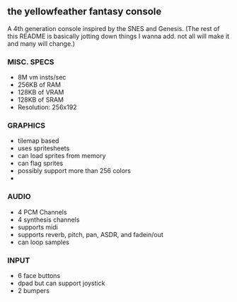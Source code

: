  ## the yellowfeather fantasy console 
 A 4th generation console inspired by the SNES and Genesis.
(The rest of this README is basically jotting down things I wanna add. not all will make it and many will change.)

### MISC. SPECS 
* 8M vm insts/sec
* 256KB of RAM
* 128KB of VRAM
* 128KB of SRAM
* Resolution: 256x192

### GRAPHICS
* tilemap based
* uses spritesheets
* can load sprites from memory 
* can flag sprites
* possibly support more than 256 colors
* 

### AUDIO
* 4 PCM Channels
* 4 synthesis channels 
* supports midi
* supports reverb, pitch, pan, ASDR, and fadein/out
* can loop samples

### INPUT
* 6 face buttons 
* dpad but can support joystick 
* 2 bumpers
